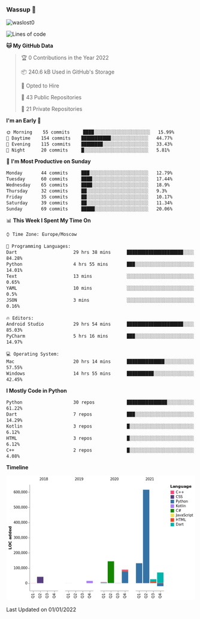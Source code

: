 ### Wassup 👋

<p align="left"> <img src="https://komarev.com/ghpvc/?username=waslost0" alt="waslost0" /></p>

<!--START_SECTION:waka-->
![Lines of code](https://img.shields.io/badge/From%20Hello%20World%20I%27ve%20Written-1%20Million%20lines%20of%20code-blue)

**🐱 My GitHub Data** 

> 🏆 0 Contributions in the Year 2022
 > 
> 📦 240.6 kB Used in GitHub's Storage 
 > 
> 💼 Opted to Hire
 > 
> 📜 43 Public Repositories 
 > 
> 🔑 21 Private Repositories  
 > 
**I'm an Early 🐤** 

```text
🌞 Morning    55 commits     ████░░░░░░░░░░░░░░░░░░░░░   15.99% 
🌆 Daytime    154 commits    ███████████░░░░░░░░░░░░░░   44.77% 
🌃 Evening    115 commits    ████████░░░░░░░░░░░░░░░░░   33.43% 
🌙 Night      20 commits     █░░░░░░░░░░░░░░░░░░░░░░░░   5.81%

```
📅 **I'm Most Productive on Sunday** 

```text
Monday       44 commits     ███░░░░░░░░░░░░░░░░░░░░░░   12.79% 
Tuesday      60 commits     ████░░░░░░░░░░░░░░░░░░░░░   17.44% 
Wednesday    65 commits     ████░░░░░░░░░░░░░░░░░░░░░   18.9% 
Thursday     32 commits     ██░░░░░░░░░░░░░░░░░░░░░░░   9.3% 
Friday       35 commits     ██░░░░░░░░░░░░░░░░░░░░░░░   10.17% 
Saturday     39 commits     ██░░░░░░░░░░░░░░░░░░░░░░░   11.34% 
Sunday       69 commits     █████░░░░░░░░░░░░░░░░░░░░   20.06%

```


📊 **This Week I Spent My Time On** 

```text
⌚︎ Time Zone: Europe/Moscow

💬 Programming Languages: 
Dart                     29 hrs 38 mins      █████████████████████░░░░   84.28% 
Python                   4 hrs 55 mins       ███░░░░░░░░░░░░░░░░░░░░░░   14.01% 
Text                     13 mins             ░░░░░░░░░░░░░░░░░░░░░░░░░   0.65% 
YAML                     10 mins             ░░░░░░░░░░░░░░░░░░░░░░░░░   0.5% 
JSON                     3 mins              ░░░░░░░░░░░░░░░░░░░░░░░░░   0.16%

🔥 Editors: 
Android Studio           29 hrs 54 mins      █████████████████████░░░░   85.03% 
PyCharm                  5 hrs 16 mins       ███░░░░░░░░░░░░░░░░░░░░░░   14.97%

💻 Operating System: 
Mac                      20 hrs 14 mins      ██████████████░░░░░░░░░░░   57.55% 
Windows                  14 hrs 55 mins      ██████████░░░░░░░░░░░░░░░   42.45%

```

**I Mostly Code in Python** 

```text
Python                   30 repos            ███████████████░░░░░░░░░░   61.22% 
Dart                     7 repos             ███░░░░░░░░░░░░░░░░░░░░░░   14.29% 
Kotlin                   3 repos             █░░░░░░░░░░░░░░░░░░░░░░░░   6.12% 
HTML                     3 repos             █░░░░░░░░░░░░░░░░░░░░░░░░   6.12% 
C++                      2 repos             █░░░░░░░░░░░░░░░░░░░░░░░░   4.08%

```


**Timeline**

![Chart not found](https://raw.githubusercontent.com/waslost0/waslost0/master/charts/bar_graph.png) 


 Last Updated on 01/01/2022
<!--END_SECTION:waka-->

